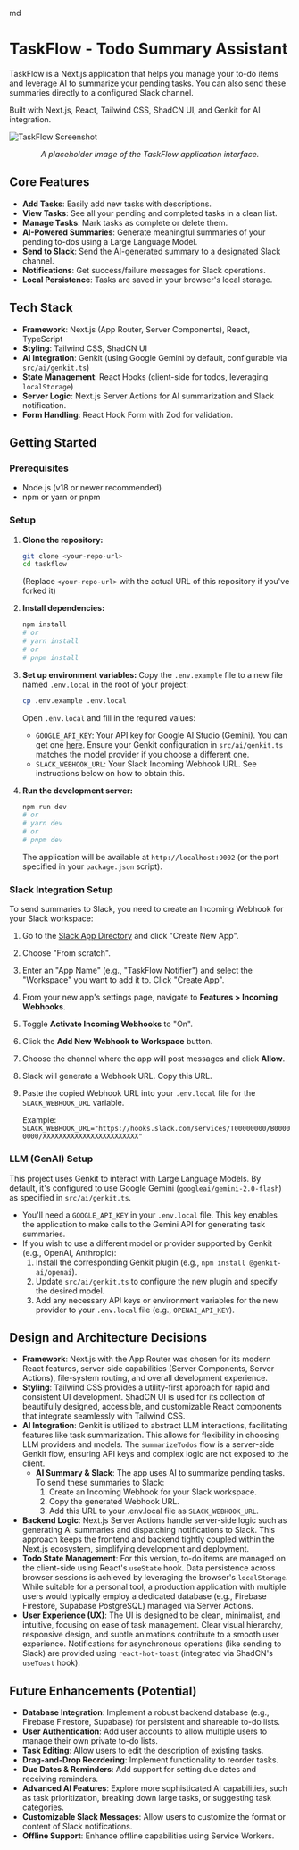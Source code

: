 md
# TaskFlow - Todo Summary Assistant

TaskFlow is a Next.js application that helps you manage your to-do items and leverage AI to summarize your pending tasks. You can also send these summaries directly to a configured Slack channel.

Built with Next.js, React, Tailwind CSS, ShadCN UI, and Genkit for AI integration.

![TaskFlow Screenshot](https://placehold.co/800x600.png?text=TaskFlow+App+Interface)
*<p align="center" data-ai-hint="application user interface">A placeholder image of the TaskFlow application interface.</p>*

## Core Features

- **Add Tasks**: Easily add new tasks with descriptions.
- **View Tasks**: See all your pending and completed tasks in a clean list.
- **Manage Tasks**: Mark tasks as complete or delete them.
- **AI-Powered Summaries**: Generate meaningful summaries of your pending to-dos using a Large Language Model.
- **Send to Slack**: Send the AI-generated summary to a designated Slack channel.
- **Notifications**: Get success/failure messages for Slack operations.
- **Local Persistence**: Tasks are saved in your browser's local storage.

## Tech Stack

- **Framework**: Next.js (App Router, Server Components), React, TypeScript
- **Styling**: Tailwind CSS, ShadCN UI
- **AI Integration**: Genkit (using Google Gemini by default, configurable via `src/ai/genkit.ts`)
- **State Management**: React Hooks (client-side for todos, leveraging `localStorage`)
- **Server Logic**: Next.js Server Actions for AI summarization and Slack notification.
- **Form Handling**: React Hook Form with Zod for validation.

## Getting Started

### Prerequisites

- Node.js (v18 or newer recommended)
- npm or yarn or pnpm

### Setup

1.  **Clone the repository:**
    ```bash
    git clone <your-repo-url>
    cd taskflow 
    ```
    (Replace `<your-repo-url>` with the actual URL of this repository if you've forked it)

2.  **Install dependencies:**
    ```bash
    npm install
    # or
    # yarn install
    # or
    # pnpm install
    ```

3.  **Set up environment variables:**
    Copy the `.env.example` file to a new file named `.env.local` in the root of your project:
    ```bash
    cp .env.example .env.local
    ```
    Open `.env.local` and fill in the required values:

    *   `GOOGLE_API_KEY`: Your API key for Google AI Studio (Gemini). You can get one [here](https://aistudio.google.com/app/apikey). Ensure your Genkit configuration in `src/ai/genkit.ts` matches the model provider if you choose a different one.
    *   `SLACK_WEBHOOK_URL`: Your Slack Incoming Webhook URL. See instructions below on how to obtain this.

4.  **Run the development server:**
    ```bash
    npm run dev
    # or
    # yarn dev
    # or
    # pnpm dev
    ```
    The application will be available at `http://localhost:9002` (or the port specified in your `package.json` script).

### Slack Integration Setup

To send summaries to Slack, you need to create an Incoming Webhook for your Slack workspace:

1.  Go to the [Slack App Directory](https://api.slack.com/apps) and click "Create New App".
2.  Choose "From scratch".
3.  Enter an "App Name" (e.g., "TaskFlow Notifier") and select the "Workspace" you want to add it to. Click "Create App".
4.  From your new app's settings page, navigate to **Features > Incoming Webhooks**.
5.  Toggle **Activate Incoming Webhooks** to "On".
6.  Click the **Add New Webhook to Workspace** button.
7.  Choose the channel where the app will post messages and click **Allow**.
8.  Slack will generate a Webhook URL. Copy this URL.
9.  Paste the copied Webhook URL into your `.env.local` file for the `SLACK_WEBHOOK_URL` variable.

    Example: `SLACK_WEBHOOK_URL="https://hooks.slack.com/services/T00000000/B00000000/XXXXXXXXXXXXXXXXXXXXXXXX"`

### LLM (GenAI) Setup

This project uses Genkit to interact with Large Language Models. By default, it's configured to use Google Gemini (`googleai/gemini-2.0-flash`) as specified in `src/ai/genkit.ts`.

- You'll need a `GOOGLE_API_KEY` in your `.env.local` file. This key enables the application to make calls to the Gemini API for generating task summaries.
- If you wish to use a different model or provider supported by Genkit (e.g., OpenAI, Anthropic):
    1.  Install the corresponding Genkit plugin (e.g., `npm install @genkit-ai/openai`).
    2.  Update `src/ai/genkit.ts` to configure the new plugin and specify the desired model.
    3.  Add any necessary API keys or environment variables for the new provider to your `.env.local` file (e.g., `OPENAI_API_KEY`).

## Design and Architecture Decisions

- **Framework**: Next.js with the App Router was chosen for its modern React features, server-side capabilities (Server Components, Server Actions), file-system routing, and overall development experience.
- **Styling**: Tailwind CSS provides a utility-first approach for rapid and consistent UI development. ShadCN UI is used for its collection of beautifully designed, accessible, and customizable React components that integrate seamlessly with Tailwind CSS.
- **AI Integration**: Genkit is utilized to abstract LLM interactions, facilitating features like task summarization. This allows for flexibility in choosing LLM providers and models. The `summarizeTodos` flow is a server-side Genkit flow, ensuring API keys and complex logic are not exposed to the client.
    - **AI Summary & Slack**: The app uses AI to summarize pending tasks. To send these summaries to Slack:
        1. Create an Incoming Webhook for your Slack workspace.
        2. Copy the generated Webhook URL.
        3. Add this URL to your .env.local file as `SLACK_WEBHOOK_URL`.
- **Backend Logic**: Next.js Server Actions handle server-side logic such as generating AI summaries and dispatching notifications to Slack. This approach keeps the frontend and backend tightly coupled within the Next.js ecosystem, simplifying development and deployment.
- **Todo State Management**: For this version, to-do items are managed on the client-side using React's `useState` hook. Data persistence across browser sessions is achieved by leveraging the browser's `localStorage`. While suitable for a personal tool, a production application with multiple users would typically employ a dedicated database (e.g., Firebase Firestore, Supabase PostgreSQL) managed via Server Actions.
- **User Experience (UX)**: The UI is designed to be clean, minimalist, and intuitive, focusing on ease of task management. Clear visual hierarchy, responsive design, and subtle animations contribute to a smooth user experience. Notifications for asynchronous operations (like sending to Slack) are provided using `react-hot-toast` (integrated via ShadCN's `useToast` hook).

## Future Enhancements (Potential)

- **Database Integration**: Implement a robust backend database (e.g., Firebase Firestore, Supabase) for persistent and shareable to-do lists.
- **User Authentication**: Add user accounts to allow multiple users to manage their own private to-do lists.
- **Task Editing**: Allow users to edit the description of existing tasks.
- **Drag-and-Drop Reordering**: Implement functionality to reorder tasks.
- **Due Dates & Reminders**: Add support for setting due dates and receiving reminders.
- **Advanced AI Features**: Explore more sophisticated AI capabilities, such as task prioritization, breaking down large tasks, or suggesting task categories.
- **Customizable Slack Messages**: Allow users to customize the format or content of Slack notifications.
- **Offline Support**: Enhance offline capabilities using Service Workers.

